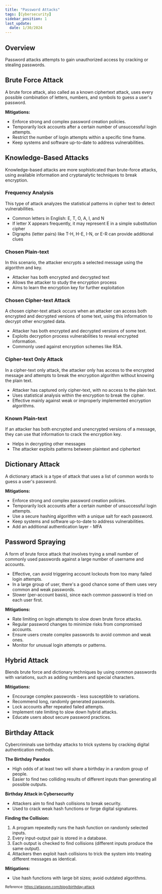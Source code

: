 ```yaml
---
title: "Password Attacks"
tags: [Cybersecurity]
sidebar_position: 1
last_update:
  date: 1/30/2024
---
```




## Overview

Password attacks attempts to gain unauthorized access by cracking or stealing passwords.

## Brute Force Attack 

A brute force attack, also called as a known ciphertext attack, uses every possible combination of letters, numbers, and symbols to guess a user's password.

**Mitigations:**

- Enforce strong and complex password creation policies.
- Temporarily lock accounts after a certain number of unsuccessful login attempts.
- Restrict the number of login attempts within a specific time frame.
- Keep systems and software up-to-date to address vulnerabilities.

## Knowledge-Based Attacks 

Knowledge-based attacks are more sophisticated than brute-force attacks, using available information and cryptanalytic techniques to break encryption.

### Frequency Analysis 

This type of attack analyzes the statistical patterns in cipher text to detect vulnerabilities.

- Common letters in English: E, T, O, A, I, and N
- If letter X appears frequently, it may represent E in a simple substitution cipher
- Digraphs (letter pairs) like T-H, H-E, I-N, or E-R can provide additional clues

### Chosen Plain-text 

In this scenario, the attacker encrypts a selected message using the algorithm and key.

- Attacker has both encrypted and decrypted text
- Allows the attacker to study the encryption process
- Aims to learn the encryption key for further exploitation

### Chosen Cipher-text Attack

A chosen cipher-text attack occurs when an attacker can access both encrypted and decrypted versions of some text, using this information to decrypt other encrypted data.

- Attacker has both encrypted and decrypted versions of some text.
- Exploits decryption process vulnerabilities to reveal encrypted information.
- Commonly used against encryption schemes like RSA.

### Cipher-text Only Attack

In a cipher-text only attack, the attacker only has access to the encrypted message and attempts to break the encryption algorithm without knowing the plain text.

- Attacker has captured only cipher-text, with no access to the plain text.
- Uses statistical analysis within the encryption to break the cipher.
- Effective mainly against weak or improperly implemented encryption algorithms.

### Known Plain-text 

If an attacker has both encrypted and unencrypted versions of a message, they can use that information to crack the encryption key.

- Helps in decrypting other messages
- The attacker exploits patterns between plaintext and ciphertext


## Dictionary Attack 

A dictionary attack is a type of attack that uses a list of common words to guess a user's password. 

**Mitigations:**

- Enforce strong and complex password creation policies.
- Temporarily lock accounts after a certain number of unsuccessful login attempts.
- Use a secure hashing algorithm with a unique salt for each password.
- Keep systems and software up-to-date to address vulnerabilities.
- Add an additional authentication layer - MFA

## Password Spraying 

A form of brute force attack that involves trying a small number of commonly used passwords against a large number of username and accounts. 

- Effective, can avoid triggering account lockouts from too many failed login attempts. 
- In a large group of user, there's a good chance some of them uses very common and weak passwords.
- Slower (per-account basis), since each common password is tried on each user first.

**Mitigations:**

- Rate limiting on login attempts to slow down brute force attacks.
- Regular password changes to minimize risks from compromised accounts.
- Ensure users create complex passwords to avoid common and weak ones.
- Monitor for unusual login attempts or patterns.

## Hybrid Attack 

Blends brute force and dictionary techniques by using common passwords with variations, such as adding numbers and special characters.

**Mitigations:**

- Encourage complex passwords - less susceptible to variations.
- Recommend long, randomly generated passwords.
- Lock accounts after repeated failed attempts.
- Implement rate limiting to slow down hybrid attacks.
- Educate users about secure password practices.

## Birthday Attack 

Cybercriminals use birthday attacks to trick systems by cracking digital authentication methods.

**The Birthday Paradox**

  - High odds of at least two will share a birthday in a random group of people. 
  - Easier to find two colliding results of different inputs than generating all possible outputs.

**Birthday Attack in Cybersecurity**

  - Attackers aim to find hash collisions to break security. 
  - Used to crack weak hash functions or forge digital signatures.

**Finding the Collision:**

  1. A program repeatedly runs the hash function on randomly selected inputs.
  2. Every input-output pair is stored in a database.
  3. Each output is checked to find collisions (different inputs produce the same output).
  4. Attackers then exploit hash collisions to trick the system into treating different messages as identical.

**Mitigations:**
  
- Use hash functions with large bit sizes; avoid outdated algorithms.


<small>Reference: https://atlasvpn.com/blog/birthday-attack</small>

